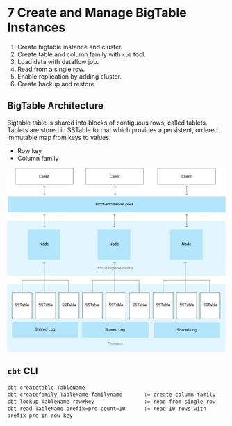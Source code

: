 # 7 Create and Manage BigTable Instances

1. Create bigtable instance and cluster.
2. Create table and column family with `cbt` tool.
3. Load data with dataflow job.
4. Read from a single row.
5. Enable replication by adding cluster.
6. Create backup and restore.


## BigTable Architecture
Bigtable table is shared into blocks of contiguous rows, called tablets. Tablets are stored in SSTable format which provides a persistent, ordered immutable map from keys to values.

- Row key
- Column family

![architecture](./img/bigtable_architecture.png)


## `cbt` CLI
```
cbt createtable TableName
cbt createfamily TableName familyname       := create column family
cbt lookup TableName row#key                := read from single row
cbt read TableName prefix=pre count=10      := read 10 rows with prefix pre in row key
```
